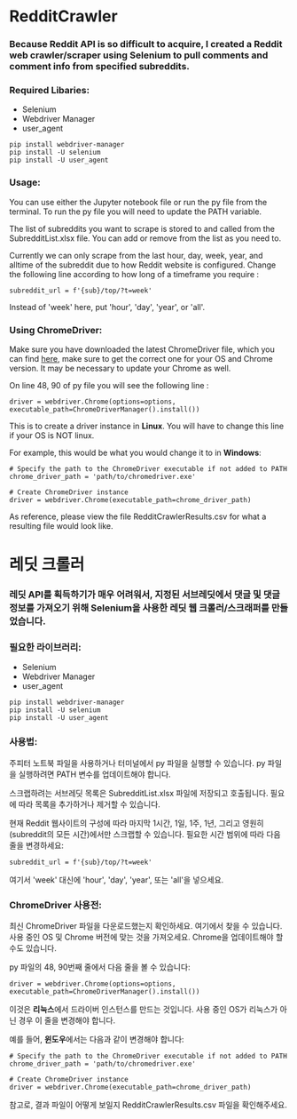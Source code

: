 # RedditCrawler
### Because Reddit API is so difficult to acquire, I created a Reddit web crawler/scraper using Selenium to pull comments and comment info from specified subreddits.

### Required Libaries:
- Selenium
- Webdriver Manager
- user_agent

```
pip install webdriver-manager
pip install -U selenium
pip install -U user_agent
```
### Usage:
You can use either the Jupyter notebook file or run the py file from the terminal. To run the py file you will need to update the PATH variable.

The list of subreddits you want to scrape is stored to and called from the SubredditList.xlsx file. You can add or remove from the list as you need to. 

Currently we can only scrape from the last hour, day, week, year, and alltime of the subreddit due to how Reddit website is configured. Change the following line according to how long of a timeframe you require :
```
subreddit_url = f'{sub}/top/?t=week'
```
Instead of 'week' here, put 'hour', 'day', 'year', or 'all'.

### Using ChromeDriver: 
Make sure you have downloaded the latest ChromeDriver file, which you can find [here](https://chromedriver.chromium.org/getting-started), make sure to get the correct one for your OS and Chrome version. It may be necessary to update your Chrome as well.

On line 48, 90 of py file you will see the following line : 
```
driver = webdriver.Chrome(options=options, executable_path=ChromeDriverManager().install())
```

This is to create a driver instance in **Linux**. You will have to change this line if your OS is NOT linux. 

For example, this would be what you would change it to in **Windows**:
```
# Specify the path to the ChromeDriver executable if not added to PATH
chrome_driver_path = 'path/to/chromedriver.exe'

# Create ChromeDriver instance
driver = webdriver.Chrome(executable_path=chrome_driver_path)
```

As reference, please view the file RedditCrawlerResults.csv for what a resulting file would look like.

# 레딧 크롤러
### 레딧 API를 획득하기가 매우 어려워서, 지정된 서브레딧에서 댓글 및 댓글 정보를 가져오기 위해 Selenium을 사용한 레딧 웹 크롤러/스크래퍼를 만들었습니다.

### 필요한 라이브러리:
- Selenium
- Webdriver Manager
- user_agent

```
pip install webdriver-manager
pip install -U selenium
pip install -U user_agent
```
### 사용법:
주피터 노트북 파일을 사용하거나 터미널에서 py 파일을 실행할 수 있습니다. py 파일을 실행하려면 PATH 변수를 업데이트해야 합니다.

스크랩하려는 서브레딧 목록은 SubredditList.xlsx 파일에 저장되고 호출됩니다. 필요에 따라 목록을 추가하거나 제거할 수 있습니다.

현재 Reddit 웹사이트의 구성에 따라 마지막 1시간, 1일, 1주, 1년, 그리고 영원히(subreddit의 모든 시간)에서만 스크랩할 수 있습니다. 필요한 시간 범위에 따라 다음 줄을 변경하세요: 
```
subreddit_url = f'{sub}/top/?t=week'
```
여기서 'week' 대신에 'hour', 'day', 'year', 또는 'all'을 넣으세요.


### ChromeDriver 사용전: 
최신 ChromeDriver 파일을 다운로드했는지 확인하세요. 여기에서 찾을 수 있습니다. 사용 중인 OS 및 Chrome 버전에 맞는 것을 가져오세요. Chrome을 업데이트해야 할 수도 있습니다.

py 파일의 48, 90번째 줄에서 다음 줄을 볼 수 있습니다:
```
driver = webdriver.Chrome(options=options, executable_path=ChromeDriverManager().install())
```

이것은 **리눅스**에서 드라이버 인스턴스를 만드는 것입니다. 사용 중인 OS가 리눅스가 아닌 경우 이 줄을 변경해야 합니다.

예를 들어, **윈도우**에서는 다음과 같이 변경해야 합니다:
```
# Specify the path to the ChromeDriver executable if not added to PATH
chrome_driver_path = 'path/to/chromedriver.exe'

# Create ChromeDriver instance
driver = webdriver.Chrome(executable_path=chrome_driver_path)
```

참고로, 결과 파일이 어떻게 보일지 RedditCrawlerResults.csv 파일을 확인해주세요.
